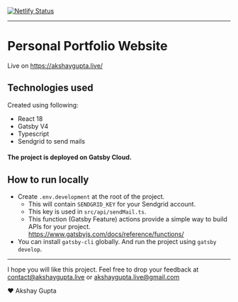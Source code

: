 [![Netlify Status](https://api.netlify.com/api/v1/badges/e5784c89-27b6-4d41-9aec-5d3b79bb27d9/deploy-status)](https://app.netlify.com/sites/silly-bienenstitch-10303b/deploys)

---

# Personal Portfolio Website

Live on https://akshaygupta.live/

## Technologies used
Created using following:

* React 18
* Gatsby V4
* Typescript
* Sendgrid to send mails

#### The project is deployed on Gatsby Cloud.

## How to run locally

 * Create `.env.development` at the root of the project.
    * This will contain `SENDGRID_KEY` for your Sendgrid account.
    * This key is used in `src/api/sendMail.ts`.
    * This function (Gatsby Feature) actions provide a simple way to build APIs for your project. https://www.gatsbyjs.com/docs/reference/functions/
 * You can install `gatsby-cli` globally. And run the project using `gatsby develop`.

---

I hope you will like this project. Feel free to drop your feedback at contact@akshaygupta.live or akshaygupta.live@gmail.com

❤️ Akshay Gupta
